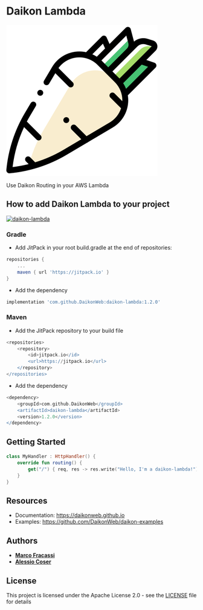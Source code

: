 # Daikon Lambda

![Daikon](./logo.svg)

Use Daikon Routing in your AWS Lambda

## How to add Daikon Lambda to your project

[![daikon-lambda](https://jitpack.io/v/daikonweb/daikon-lambda.svg)](https://jitpack.io/#daikonweb/daikon-lambda)

### Gradle

- Add JitPack in your root build.gradle at the end of repositories:

```groovy
repositories {
    ...
    maven { url 'https://jitpack.io' }
}
```

- Add the dependency

```groovy
implementation 'com.github.DaikonWeb:daikon-lambda:1.2.0'
```

### Maven

- Add the JitPack repository to your build file

```groovy
<repositories>
    <repository>
        <id>jitpack.io</id>
        <url>https://jitpack.io</url>
    </repository>
</repositories>
```

- Add the dependency

```groovy
<dependency>
    <groupId>com.github.DaikonWeb</groupId>
    <artifactId>daikon-lambda</artifactId>
    <version>1.2.0</version>
</dependency>
```

## Getting Started

```kotlin
class MyHandler : HttpHandler() {
    override fun routing() {
        get("/") { req, res -> res.write("Hello, I'm a daikon-lambda!") }
    }
}
```

## Resources

- Documentation: https://daikonweb.github.io
- Examples: https://github.com/DaikonWeb/daikon-examples

## Authors

- **[Marco Fracassi](https://github.com/fracassi-marco)**
- **[Alessio Coser](https://github.com/AlessioCoser)**

## License

This project is licensed under the Apache License 2.0 - see the [LICENSE](LICENSE) file for details
